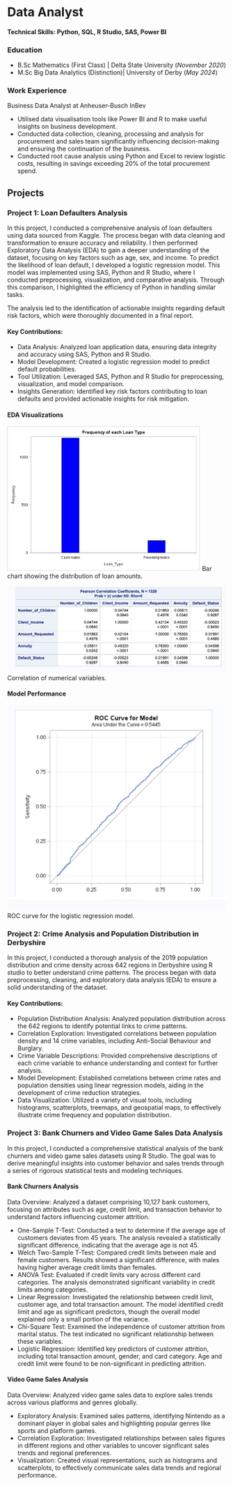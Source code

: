 # Data Analyst

#### Technical Skills: Python, SQL, R Studio, SAS, Power BI 


### Education
- B.Sc Mathematics (First Class) | Delta State University (_November 2020_)
- M.Sc Big Data Analytics (Distinction)| University of Derby (_May 2024_)  

### Work Experience 
Business Data Analyst at Anheuser-Busch InBev
-  Utilised data visualisation tools like Power BI and R to make useful insights on business development.
-  Conducted data collection, cleaning, processing and analysis for procurement and sales team significantly influencing decision-making and ensuring the continuation of the business.
-  Conducted root cause analysis using Python and Excel to review logistic costs, resulting in savings exceeding 20% of the total procurement spend. 

## Projects
### Project 1: Loan Defaulters Analysis

In this project, I conducted a comprehensive analysis of loan defaulters using data sourced from Kaggle. The process began with data cleaning and transformation to ensure accuracy and reliability. I then performed Exploratory Data Analysis (EDA) to gain a deeper understanding of the dataset, focusing on key factors such as age, sex, and income.
To predict the likelihood of loan default, I developed a logistic regression model. This model was implemented using SAS, Python and R Studio, where I conducted preprocessing, visualization, and comparative analysis. Through this comparison, I highlighted the efficiency of Python in handling similar tasks.

The analysis led to the identification of actionable insights regarding default risk factors, which were thoroughly documented in a final report.

#### Key Contributions:

-  Data Analysis: Analyzed loan application data, ensuring data integrity and accuracy using SAS, Python and R Studio.
-  Model Development: Created a logistic regression model to predict default probabilities.
-  Tool Utilization: Leveraged SAS, Python and R Studio for preprocessing, visualization, and model comparison.
-  Insights Generation: Identified key risk factors contributing to loan defaults and provided actionable insights for risk mitigation.
#### EDA Visualizations

![Bar chart of Loan Amounts](assists/Barchart.png)
Bar chart showing the distribution of loan amounts.

![Correlation](assists/Correlation.png)
Correlation of numerical variables.

#### Model Performance

![ROC Curve](assists/ROC.png)
ROC curve for the logistic regression model.

### Project 2: Crime Analysis and Population Distribution in Derbyshire
In this project, I conducted a thorough analysis of the 2019 population distribution and crime density across 642 regions in Derbyshire using R studio to better understand crime patterns. The process began with data preprocessing, cleaning, and exploratory data analysis (EDA) to ensure a solid understanding of the dataset.

#### Key Contributions:

-  Population Distribution Analysis: Analyzed population distribution across the 642 regions to identify potential links to crime patterns.
-  Correlation Exploration: Investigated correlations between population density and 14 crime variables, including Anti-Social Behaviour and Burglary.
-  Crime Variable Descriptions: Provided comprehensive descriptions of each crime variable to enhance understanding and context for further analysis.
-  Model Development: Established correlations between crime rates and population densities using linear regression models, aiding in the development of crime reduction strategies.
-  Data Visualization: Utilized a variety of visual tools, including histograms, scatterplots, treemaps, and geospatial maps, to effectively illustrate crime frequency and population distribution.


### Project 3: Bank Churners and Video Game Sales Data Analysis
In this project, I conducted a comprehensive statistical analysis of the bank churners and video game sales datasets using R Studio. The goal was to derive meaningful insights into customer behavior and sales trends through a series of rigorous statistical tests and modeling techniques.

#### Bank Churners Analysis
Data Overview: Analyzed a dataset comprising 10,127 bank customers, focusing on attributes such as age, credit limit, and transaction behavior to understand factors influencing customer attrition.

-  One-Sample T-Test: Conducted a test to determine if the average age of customers deviates from 45 years. The analysis revealed a statistically significant difference, indicating that the average age is not 45.
-  Welch Two-Sample T-Test: Compared credit limits between male and female customers. Results showed a significant difference, with males having higher average credit limits than females.
-  ANOVA Test: Evaluated if credit limits vary across different card categories. The analysis demonstrated significant variability in credit limits among categories.
-  Linear Regression: Investigated the relationship between credit limit, customer age, and total transaction amount. The model identified credit limit and age as significant predictors, though the overall model explained only a small portion of the variance.
-  Chi-Square Test: Examined the independence of customer attrition from marital status. The test indicated no significant relationship between these variables.
-  Logistic Regression: Identified key predictors of customer attrition, including total transaction amount, gender, and card category. Age and credit limit were found to be non-significant in predicting attrition.

#### Video Game Sales Analysis
Data Overview: Analyzed video game sales data to explore sales trends across various platforms and genres globally.

-  Exploratory Analysis: Examined sales patterns, identifying Nintendo as a dominant player in global sales and highlighting popular genres like sports and platform games.
-  Correlation Exploration: Investigated relationships between sales figures in different regions and other variables to uncover significant sales trends and regional preferences.
-  Visualization: Created visual representations, such as histograms and scatterplots, to effectively communicate sales data trends and regional performance.

